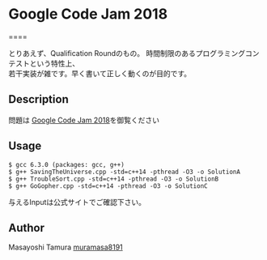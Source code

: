 # Google Code Jam 2018
====

とりあえず、Qualification Roundのもの。
時間制限のあるプログラミングコンテストという特性上、  
若干実装が雑です。早く書いて正しく動くのが目的です。

## Description
問題は
[Google Code Jam 2018](https://codejam.withgoogle.com/2018/)を御覧ください

## Usage
```console
$ gcc 6.3.0 (packages: gcc, g++)
$ g++ SavingTheUniverse.cpp -std=c++14 -pthread -O3 -o SolutionA
$ g++ TroubleSort.cpp -std=c++14 -pthread -O3 -o SolutionB
$ g++ GoGopher.cpp -std=c++14 -pthread -O3 -o SolutionC
```
与えるInputは公式サイトでご確認下さい。

## Author
Masayoshi Tamura
[muramasa8191](https://github.com/muramasa8191)

